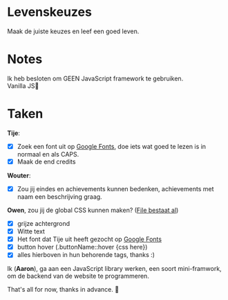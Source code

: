 # Levenskeuzes

Maak de juiste keuzes en leef een goed leven.

# Notes

Ik heb besloten om GEEN JavaScript framework te gebruiken.\
Vanilla JS🍦

# Taken

**Tije**:
- [x] Zoek een font uit op [Google Fonts](http://fonts.google.com/), doe iets wat goed te lezen is in normaal en als CAPS.
- [x] Maak de end credits

**Wouter**:
- [x] Zou jij eindes en achievements kunnen bedenken, achievements met naam een beschrijving graag.

**Owen**, zou jij de global CSS kunnen maken? ([File bestaat al](https://github.com/AaronMarcusDev/blob/main/src/styles/global.css))

- [x]  grijze achtergrond
- [x]  Witte text
- [x]  Het font dat Tije uit heeft gezocht op [Google Fonts](http://fonts.google.com/)
- [x] button hover (.buttonName::hover {css here})
- [x]  alles hierboven in hun behorende tags, thanks :)

Ik (**Aaron**), ga aan een JavaScript library werken, een soort mini-framwork,
om de backend van de website te programmeren.

That's all for now, thanks in advance. 🙂
